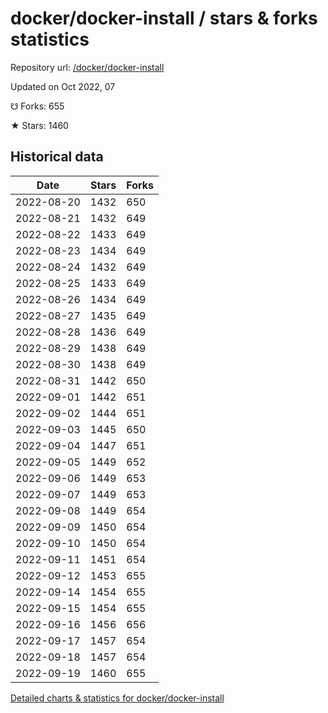 # docker/docker-install / stars & forks statistics

Repository url: [/docker/docker-install](https://github.com/docker/docker-install)

Updated on Oct 2022, 07

☋ Forks: 655

★ Stars: 1460

## Historical data
| Date | Stars | Forks |
|------|-------|-------|
| 2022-08-20 | 1432 | 650 | 
| 2022-08-21 | 1432 | 649 | 
| 2022-08-22 | 1433 | 649 | 
| 2022-08-23 | 1434 | 649 | 
| 2022-08-24 | 1432 | 649 | 
| 2022-08-25 | 1433 | 649 | 
| 2022-08-26 | 1434 | 649 | 
| 2022-08-27 | 1435 | 649 | 
| 2022-08-28 | 1436 | 649 | 
| 2022-08-29 | 1438 | 649 | 
| 2022-08-30 | 1438 | 649 | 
| 2022-08-31 | 1442 | 650 | 
| 2022-09-01 | 1442 | 651 | 
| 2022-09-02 | 1444 | 651 | 
| 2022-09-03 | 1445 | 650 | 
| 2022-09-04 | 1447 | 651 | 
| 2022-09-05 | 1449 | 652 | 
| 2022-09-06 | 1449 | 653 | 
| 2022-09-07 | 1449 | 653 | 
| 2022-09-08 | 1449 | 654 | 
| 2022-09-09 | 1450 | 654 | 
| 2022-09-10 | 1450 | 654 | 
| 2022-09-11 | 1451 | 654 | 
| 2022-09-12 | 1453 | 655 | 
| 2022-09-14 | 1454 | 655 | 
| 2022-09-15 | 1454 | 655 | 
| 2022-09-16 | 1456 | 656 | 
| 2022-09-17 | 1457 | 654 | 
| 2022-09-18 | 1457 | 654 | 
| 2022-09-19 | 1460 | 655 | 


[Detailed charts & statistics for docker/docker-install](https://reviewgithub.com/rep/docker/docker-install)
